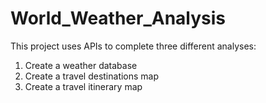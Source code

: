 # World_Weather_Analysis
This project uses APIs to complete three different analyses:

1. Create a weather database
2. Create a travel destinations map
3. Create a travel itinerary map
